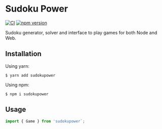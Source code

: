 # Sudoku Power

[![CI](https://github.com/andres-linares/sudokupower/actions/workflows/ci.yml/badge.svg)](https://github.com/andres-linares/sudokupower/actions/workflows/ci.yml)
[![npm version](https://badge.fury.io/js/sudokupower.svg)](https://badge.fury.io/js/sudokupower)

Sudoku generator, solver and interface to play games for both Node and Web.

## Installation

Using yarn:

```shell
$ yarn add sudokupower
```

Using npm:

```shell
$ npm i sudokupower
```

## Usage

```typescript
import { Game } from 'sudokupower`;
```
